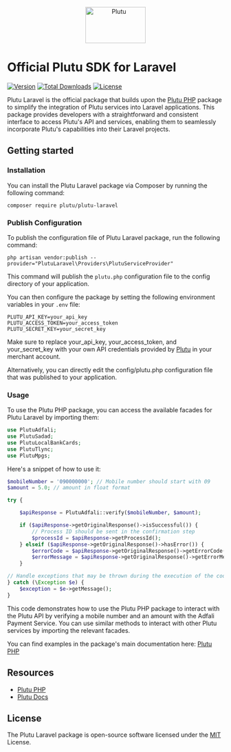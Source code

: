 <p align="center">
  <a href="https://plutu.ly" target="_blank">
    <img src="https://plutu.ly/wp-content/uploads/2022/03/plutu-logo.svg" alt="Plutu" width="140" height="84">
  </a>
</p>

# Official Plutu SDK for Laravel

[![Version](http://poser.pugx.org/plutu/plutu-laravel/version)](https://packagist.org/packages/plutu/plutu-laravel)
[![Total Downloads](http://poser.pugx.org/plutu/plutu-laravel/downloads)](https://packagist.org/packages/plutu/plutu-laravel)
[![License](https://poser.pugx.org/plutu/plutu-laravel/license)](https://packagist.org/packages/plutu/plutu-laravel)

Plutu Laravel is the official package that builds upon the [Plutu PHP](https://github.com/getplutu/plutu-php) package to simplify the integration of Plutu services into Laravel applications. This package provides developers with a straightforward and consistent interface to access Plutu's API and services, enabling them to seamlessly incorporate Plutu's capabilities into their Laravel projects.

## Getting started


### Installation

You can install the Plutu Laravel package via Composer by running the following command:

```
composer require plutu/plutu-laravel
```

### Publish Configuration

To publish the configuration file of Plutu Laravel package, run the following command:

```
php artisan vendor:publish --provider="PlutuLaravel\Providers\PlutuServiceProvider"
```

This command will publish the ```plutu.php``` configuration file to the config directory of your application.

You can then configure the package by setting the following environment variables in your ```.env``` file:

```
PLUTU_API_KEY=your_api_key
PLUTU_ACCESS_TOKEN=your_access_token
PLUTU_SECRET_KEY=your_secret_key
```

Make sure to replace your_api_key, your_access_token, and your_secret_key with your own API credentials provided by [Plutu](https://plutu.ly) in your merchant account.

Alternatively, you can directly edit the config/plutu.php configuration file that was published to your application.

### Usage

To use the Plutu PHP package, you can access the available facades for Plutu Laravel by importing them:

```php
use PlutuAdfali;
use PlutuSadad;
use PlutuLocalBankCards;
use PlutuTlync;
use PlutuMpgs;
```

Here's a snippet of how to use it:

```php
$mobileNumber = '090000000'; // Mobile number should start with 09
$amount = 5.0; // amount in float format

try {

    $apiResponse = PlutuAdfali::verify($mobileNumber, $amount);

    if ($apiResponse->getOriginalResponse()->isSuccessful()) {
        // Process ID should be sent in the confirmation step
        $processId = $apiResponse->getProcessId();
    } elseif ($apiResponse->getOriginalResponse()->hasError()) {
        $errorCode = $apiResponse->getOriginalResponse()->getErrorCode();
        $errorMessage = $apiResponse->getOriginalResponse()->getErrorMessage();
    }

// Handle exceptions that may be thrown during the execution of the code
} catch (\Exception $e) {
    $exception = $e->getMessage();
}
```

This code demonstrates how to use the Plutu PHP package to interact with the Plutu API by verifying a mobile number and an amount with the Adfali Payment Service. You can use similar methods to interact with other Plutu services by importing the relevant facades.

You can find examples in the package's main documentation here: [Plutu PHP](https://github.com/getplutu/plutu-php/blob/main/examples.md)

## Resources

- [Plutu PHP](https://github.com/getplutu/plutu-php)
- [Plutu Docs](https://docs.plutu.ly)

## License

The Plutu Laravel package is open-source software licensed under the [MIT](https://opensource.org/licenses/MIT) License.

